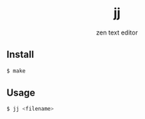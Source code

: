 <h1 align=center>jj</h1>

<p align="center">
  zen text editor 
</p>

## Install
```bash
$ make
```

## Usage
```bash
$ jj <filename>
```
